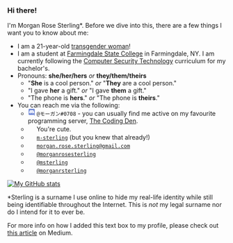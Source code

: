 ### Hi there!

I'm Morgan Rose Sterling\*. Before we dive into this, there are a few things I want you to know about me:
- I am a 21-year-old [transgender woman](https://gender.wikia.org/wiki/Trans_Woman)!
- I am a student at [Farmingdale State College](https://farmingdale.edu/) in Farmingdale, NY. I am currently following the [Computer Security Technology](https://www.farmingdale.edu/curriculum/bs-cst.shtml) curriculum for my bachelor's.
- Pronouns: **she/her/hers** *or* **they/them/theirs**
  - "**She** is a cool person." *or* "**They** are a cool person."
  - "I gave **her** a gift." *or* "I gave **them** a gift."
  - "The phone is **hers**." *or* "The phone is **theirs**."
- You can reach me via the following:
  - <img width="16px" height="16px" src="https://github.com/m-sterling/m-sterling/blob/master/assets/discord.ico"> `@モーガン#0708` - you can usually find me active on my favourite programming server, [The Coding Den](https://discord.gg/code).
  - <img width="16px" height="16px" src="https://github.com/m-sterling/m-sterling/blob/master/assets/facebook.ico"> You're cute.
  - <img width="16px" height="16px" src="https://github.com/m-sterling/m-sterling/blob/master/assets/github.ico"> [`m-sterling`](https://github.com/m-sterling) (but you knew that already!)
  - <img width="16px" height="16px" src="https://github.com/m-sterling/m-sterling/blob/master/assets/gmail.ico"> [`morgan.rose.sterling@gmail.com`](mailto:morgan.rose.sterling@gmail.com)
  - <img width="16px" height="16px" src="https://github.com/m-sterling/m-sterling/blob/master/assets/instagram.ico"> [`@morganrosesterling`](https://instagram.com/morganrosesterling)
  - <img width="16px" height="16px" src="https://github.com/m-sterling/m-sterling/blob/master/assets/keybase.ico"> [`@msterling`](https://keybase.io/msterling)
  - <img width="16px" height="16px" src="https://github.com/m-sterling/m-sterling/blob/master/assets/twitter.ico"> [`@morganrsterling`](https://twitter.com/morganrsterling)

[![My GitHub stats](https://github-readme-stats.vercel.app/api?username=m-sterling&show_icons=true&theme=calm)](https://github.com/anuraghazra/github-readme-stats)

\*Sterling is a surname I use online to hide my real-life identity while still being identifiable throughout the Internet. This is *not* my legal surname nor do I intend for it to ever be.

For more info on how I added this text box to my profile, please check out [this article](https://medium.com/@agrigoletto/74ed6b829e6d) on Medium.
<!--
**m-sterling/m-sterling** is a ✨ _special_ ✨ repository because its `README.md` (this file) appears on your GitHub profile.

Here are some ideas to get you started:

- 🔭 I’m currently working on ...
- 🌱 I’m currently learning ...
- 👯 I’m looking to collaborate on ...
- 🤔 I’m looking for help with ...
- 💬 Ask me about ...
- 📫 How to reach me: ...
- 😄 Pronouns: ...
- ⚡ Fun fact: ...
-->

